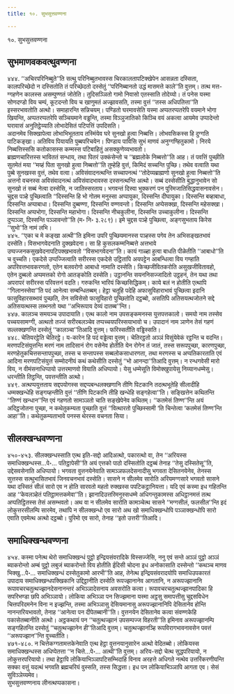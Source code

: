 ```yaml
---
title: १०. सुभसुत्तवण्णना

---
```

१०. सुभसुत्तवण्णना  


## सुभमाणवकवत्थुवण्णना

४४४. ‘‘अचिरपरिनिब्बुते’’ति सत्थु परिनिब्बुतभावस्स चिरकालतापटिक्खेपेन आसन्नता दस्सिता, कालपरिच्छेदो न दस्सितोति तं परिच्छेदतो दस्सेतुं ‘‘परिनिब्बानतो उद्धं मासमत्ते काले’’ति वुत्तम्। तत्थ मत्त-ग्गहणेन कालस्स असम्पुण्णतं जोतेति। तुदिसञ्ञितो गामो निवासो एतस्साति तोदेय्यो। तं पनेस यस्मा सोणदण्डो विय चम्पं, कूटदन्तो विय च खाणुमतं अज्झावसति, तस्मा वुत्तं ‘‘तस्स अधिपतित्ता’’ति इस्सरभावतोति अत्थो। समाहारन्ति सन्निचयम्। पण्डितो घरमावसेति यस्मा अप्पतरप्पतरेपि वयमाने भोगा खियन्ति, अप्पतरप्पतरेपि सञ्चियमाने वड्ढन्ति, तस्मा विञ्ञुजातिको किञ्चि वयं अकत्वा आयमेव उप्पादेन्तो घरावासं अनुतिट्ठेय्याति लोभादेसितं पटिपत्तिं उपदिसति।  
अदानमेव सिक्खापेत्वा लोभाभिभूतताय तस्मिंयेव घरे सुनखो हुत्वा निब्बत्ति। लोभवसिकस्स हि दुग्गति पाटिकङ्खा। अतिविय पियायति पुब्बपरिचयेन। पिण्डाय पाविसि सुभं माणवं अनुग्गण्हितुकामो। निरये निब्बत्तिस्ससि कतोकासस्स कम्मस्स पटिबाहितुं असक्कुणेय्यभावतो।  
ब्राह्मणचारित्तस्स भाविततं सन्धाय, तथा पितरं उक्कंसेन्तो च ‘‘ब्रह्मलोके निब्बत्तो’’ति आह। तं पवत्तिं पुच्छीति सुतमेतं मया ‘‘मय्हं पिता सुनखो हुत्वा निब्बत्तो’’ति तुम्हेहि वुत्तं, किमिदं सच्चन्ति पुच्छि। तथेव वत्वाति यथा पुब्बे सुनखस्स वुत्तं, तथेव वत्वा। अविसंवादनत्थन्ति सच्चापनत्थं ‘‘तोदेय्यब्राह्मणो सुनखो हुत्वा निब्बत्तो’’ति अत्तनो वचनस्स अविसंवादनत्थं अविसंवादभावस्स दस्सनत्थन्ति अत्थो। सब्बं दस्सेसीति बुद्धानुभावेन सो सुनखो तं सब्बं नेत्वा दस्सेसि, न जातिस्सरताय। भगवन्तं दिस्वा भुक्करणं पन पुरिमजातिसिद्धवासनावसेन। चुद्दस पञ्हे पुच्छित्वाति ‘‘दिस्सन्ति हि भो गोतम मनुस्सा अप्पायुका, दिस्सन्ति दीघायुका। दिस्सन्ति बव्हाबाधा, दिस्सन्ति अप्पाबाधा। दिस्सन्ति दुब्बण्णा, दिस्सन्ति वण्णवन्तो। दिस्सन्ति अप्पेसक्खा, दिस्सन्ति महेसक्खा। दिस्सन्ति अप्पभोगा, दिस्सन्ति महाभोगा। दिस्सन्ति नीचकुलीना, दिस्सन्ति उच्चाकुलीना। दिस्सन्ति दुप्पञ्ञा, दिस्सन्ति पञ्ञावन्तो’’ति (म॰ नि॰ ३.२८९)। इमे चुद्दस पञ्हे पुच्छित्वा, अङ्गसुभताय किरेस ‘‘सुभो’’ति नामं लभि।  
४४५. ‘‘एका च मे कङ्खा अत्थी’’ति इमिना उपरि पुच्छियमानस्स पञ्हस्स पगेव तेन अभिसङ्खतभावं दस्सेति। विसभागवेदनाति दुक्खवेदना। सा हि कुसलकम्मनिब्बत्ते अत्तभावे उप्पज्जनकसुखवेदनापटिपक्खभावतो ‘‘विसभागवेदना’’ति। कायं गाळ्हा हुत्वा बाधति पीळेतीति ‘‘आबाधो’’ति च वुच्चति। एकदेसे उप्पज्जित्वाति सरीरस्स एकदेसे उट्ठितापि अयपट्टेन आबन्धित्वा विय गण्हाति अपरिवत्तभावकरणतो, एतेन बलवरोगो आबाधो नामाति दस्सेति। किच्छजीवितकरोति असुखजीवितावहो, एतेन दुब्बलो अप्पमत्तको रोगो आतङ्कोति दस्सेति। उट्ठानन्ति सयननिसज्जादितो उट्ठहनं, तेन यथा तथा अपरापरं सरीरस्स परिवत्तनं वदति। गरुकन्ति भारियं किच्छसिद्धिकम्। काये बलं न होतीति एत्थापि ‘‘गिलानस्सेवा’’ति पदं आनेत्वा सम्बन्धितब्बम्। हेट्ठा चतूहि पदेहि अफासुविहाराभावं पुच्छित्वा इदानि फासुविहारसब्भावं पुच्छति, तेन सविसेसो फासुविहारो पुच्छितोति दट्ठब्बो, असतिपि अतिसयत्थजोतने सद्दे अतिसयत्थस्स लब्भनतो यथा ‘‘अभिरूपाय देय्यं दातब्ब’’न्ति।  
४४७. कालञ्च समयञ्च उपादायाति। एत्थ कालो नाम उपसङ्कमनस्स युत्तपत्तकालो। समयो नाम तस्सेव पच्चयसामग्गी, अत्थतो तज्जं सरीरबलञ्चेव तप्पच्चयपरिस्सयाभावो च। उपादानं नाम ञाणेन तेसं गहणं सल्लक्खणन्ति दस्सेतुं ‘‘कालञ्चा’’तिआदि वुत्तम्। फरिस्सतीति वड्ढिस्सति।  
४४८. चेतियरट्ठेति चेतिरट्ठे। य-कारेन हि पदं वड्ढेत्वा वुत्तम्। चेतिरट्ठतो अञ्ञं विसुंयेवेकं रट्ठन्ति च वदन्ति। मरणपटिसंयुत्तन्ति मरणं नाम तादिसानं रोग वसेनेव होतीति येन रोगेन तं जातं, तस्स सरूपपुच्छा, कारणपुच्छा, मरणहेतुकचित्तसन्तापपुच्छा, तस्स च सन्तापस्स सब्बलोकसाधारणता, तथा मरणस्स च अप्पतिकारताति एवं आदिना मरणपटिसंयुत्तं सम्मोदनीयं कथं कथेसीति दस्सेतुं ‘‘भो आनन्दा’’तिआदि वुत्तम्। न रन्धगवेसी मारो विय, न वीमंसनाधिप्पायो उत्तरमाणवो वियाति अधिप्पायो। येसु धम्मेसूति विमोक्खुपायेसु निय्यानधम्मेसु। धरन्तीति तिट्ठन्ति, पवत्तन्तीति अत्थो।  
४४९. अत्थप्पयुत्तताय सद्दपयोगस्स सद्दप्पबन्धलक्खणानि तीणि पिटकानि तदत्थभूतेहि सीलादीहि धम्मक्खन्धेहि सङ्गय्हन्तीति वुत्तं ‘‘तीणि पिटकानि तीहि खन्धेहि सङ्गहेत्वा’’ति। सङ्खित्तेन कथितन्ति ‘‘तिण्णं खन्धान’’न्ति एवं गहणतो सामञ्ञतो चाति सङ्खेपेनेव कथितम्। ‘‘कतमेसं तिण्ण’’न्ति अयं अदिट्ठजोतना पुच्छा, न कथेतुकम्यता पुच्छाति वुत्तं ‘‘वित्थारतो पुच्छिस्सामी ‘ति चिन्तेत्वा ‘कतमेसं तिण्ण’न्ति आहा’’ति। कथेतुकम्यताभावे पनस्स थेरस्स वचनता सिया।  


## सीलक्खन्धवण्णना

४५०-४५३. सीलक्खन्धस्साति एत्थ इति-सद्दो आदिअत्थो, पकारत्थो वा, तेन ‘‘अरियस्स समाधिक्खन्धस्स…पे॰… पतिट्ठापेसी’’ति अयं एत्तको पाठो दस्सितोति दट्ठब्बं तेनाह ‘‘तेसु दस्सितेसू’’ति, उद्देसवसेनाति अधिप्पायो। भगवता वुत्तनयेनेवाति सामञ्ञफलदेसनादीसु भगवता देसितनयेनेव, तेनस्स सुत्तस्स सत्थुभासितभावं जिनवचनभावं दस्सेति। सासने न सीलमेव सारोति अरियमग्गसारे भगवतो सासने यथा दस्सितं सीलं सारो एव न होति सारवतो महतो रुक्खस्स पपटिकट्ठानियत्ता। यदि एवं कस्मा इध गहितन्ति आह ‘‘केवलञ्हेतं पतिट्ठामत्तकमेवा’’ति। झानादिउत्तरिमनुस्सधम्मे अधिगन्तुकामस्स अधिट्ठानमत्तं तत्थ अप्पतिट्ठितस्स तेसं असम्भवतो। अथ वा न सीलमेव सारोति कामञ्चेत्थ सासने ‘‘मग्गसीलं, फलसील’’न्ति इदं लोकुत्तरसीलम्पि सारमेव, तथापि न सीलक्खन्धो एव सारो अथ खो समाधिक्खन्धोपि पञ्ञाक्खन्धोपि सारो एवाति एवमेत्थ अत्थो दट्ठब्बो। पुरिमो एव सारो, तेनाह ‘‘इतो उत्तरी’’तिआदि।  


## समाधिक्खन्धवण्णना

४५४. कस्मा पनेत्थ थेरो समाधिक्खन्धं पुट्ठो इन्द्रियसंवरादिके विस्सज्जेसि, ननु एवं सन्ते अञ्ञं पुट्ठो अञ्ञं ब्याकरोन्तो अम्बं पुट्ठो लबुजं ब्याकरोन्तो विय होतीति ईदिसी चोदना इध अनोकासाति दस्सेन्तो ‘‘कथञ्च माणव भिक्खु…पे॰… समाधिक्खन्धं दस्सेतुकामो आरभी’’ति आह, तेनेत्थ इन्द्रियसंवरादयोपि समाधिउपकारतं उपादाय समाधिक्खन्धपक्खिकानि उद्दिट्ठानीति दस्सेति रूपज्झानानेव आगतानि, न अरूपज्झानानि रूपावचरचतुत्थज्झानदेसनानन्तरं अभिञ्ञादेसनाय अवसरोति कत्वा। रूपावचरचतुत्थज्झानपादिका हि सपरिभण्डा छपि अभिञ्ञायो। लोकिया अभिञ्ञा पन सिज्झमाना यस्मा अट्ठसु समापत्तीसु चुद्दसविधेन चित्तपरिदमनेन विना न इज्झन्ति, तस्मा अभिञ्ञासु देसियमानासु अरूपज्झानानिपि देसितानेव होन्ति नानन्तरियभावतो, तेनाह ‘‘आनेत्वा पन दीपेतब्बानी’’ति। वुत्तनयेन देसितानेव कत्वा संवण्णकेहि पकासेतब्बानीति अत्थो। अट्ठकथायं पन ‘‘चतुत्थज्झानं उपसम्पज्ज विहरती’’ति इमिनाव अरूपज्झानम्पि सङ्गहितन्ति दस्सेतुं ‘‘चतुत्थज्झानेन ही’’तिआदि वुत्तम्। चतुत्थज्झानञ्हि रूपविरागभावनावसेन पवत्तं ‘‘अरूपज्झान’’न्ति वुच्चतीति।  
४७१-४८०. न चित्तेकग्गतामत्तकेनेवाति एत्थ हेट्ठा वुत्तनयानुसारेन अत्थो वेदितब्बो। लोकियस्स समाधिक्खन्धस्स अधिप्पेतत्ता ‘‘न चित्ते…पे॰… अत्थी’’ति वुत्तम्। अरिय-सद्दो चेत्थ सुद्धपरियायो, न लोकुत्तरपरियायो। तथा हेट्ठापि लोकियाभिञ्ञापटिसम्भिदाहि विनाव अरहत्ते अधिगते नत्थेव उत्तरिंकरणीयन्ति सक्का वत्तुं यदत्थं भगवति ब्रह्मचरियं वुस्सति, तस्स सिद्धत्ता। इध पन लोकियाभिञ्ञापि आगता एव। सेसं सुविञ्ञेय्यमेव।  
सुभसुत्तवण्णनाय लीनत्थप्पकासना।  